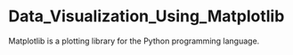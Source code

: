 # Data_Visualization_Using_Matplotlib
Matplotlib is a plotting library for the Python programming language.
